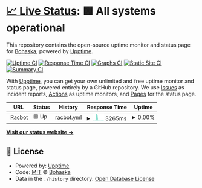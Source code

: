 # [📈 Live Status](https://Bohaska.github.io/racbot-uptime): <!--live status--> **🟩 All systems operational**

This repository contains the open-source uptime monitor and status page for [Bohaska](https://Bohaska.github.io/racbot-uptime), powered by [Upptime](https://github.com/upptime/upptime).

[![Uptime CI](https://github.com/Bohaska/racbot-uptime/workflows/Uptime%20CI/badge.svg)](https://github.com/Bohaska/racbot-uptime/actions?query=workflow%3A%22Uptime+CI%22)
[![Response Time CI](https://github.com/Bohaska/racbot-uptime/workflows/Response%20Time%20CI/badge.svg)](https://github.com/Bohaska/racbot-uptime/actions?query=workflow%3A%22Response+Time+CI%22)
[![Graphs CI](https://github.com/Bohaska/racbot-uptime/workflows/Graphs%20CI/badge.svg)](https://github.com/Bohaska/racbot-uptime/actions?query=workflow%3A%22Graphs+CI%22)
[![Static Site CI](https://github.com/Bohaska/racbot-uptime/workflows/Static%20Site%20CI/badge.svg)](https://github.com/Bohaska/racbot-uptime/actions?query=workflow%3A%22Static+Site+CI%22)
[![Summary CI](https://github.com/Bohaska/racbot-uptime/workflows/Summary%20CI/badge.svg)](https://github.com/Bohaska/racbot-uptime/actions?query=workflow%3A%22Summary+CI%22)

With [Upptime](https://upptime.js.org), you can get your own unlimited and free uptime monitor and status page, powered entirely by a GitHub repository. We use [Issues](https://github.com/Bohaska/racbot-uptime/issues) as incident reports, [Actions](https://github.com/Bohaska/racbot-uptime/actions) as uptime monitors, and [Pages](https://Bohaska.github.io/racbot-uptime) for the status page.

<!--start: status pages-->
<!-- This summary is generated by Upptime (https://github.com/upptime/upptime) -->
<!-- Do not edit this manually, your changes will be overwritten -->
<!-- prettier-ignore -->
| URL | Status | History | Response Time | Uptime |
| --- | ------ | ------- | ------------- | ------ |
| <img alt="" src="https://icons.duckduckgo.com/ip3/racbot.bohaska.repl.co.ico" height="13"> [Racbot](https://racbot.bohaska.repl.co/) | 🟩 Up | [racbot.yml](https://github.com/Bohaska/racbot-uptime/commits/HEAD/history/racbot.yml) | <details><summary><img alt="Response time graph" src="./graphs/racbot/response-time-week.png" height="20"> 3265ms</summary><br><a href="https://Bohaska.github.io/racbot-uptime/history/racbot"><img alt="Response time 2123" src="https://img.shields.io/endpoint?url=https%3A%2F%2Fraw.githubusercontent.com%2FBohaska%2Fracbot-uptime%2FHEAD%2Fapi%2Fracbot%2Fresponse-time.json"></a><br><a href="https://Bohaska.github.io/racbot-uptime/history/racbot"><img alt="24-hour response time 334" src="https://img.shields.io/endpoint?url=https%3A%2F%2Fraw.githubusercontent.com%2FBohaska%2Fracbot-uptime%2FHEAD%2Fapi%2Fracbot%2Fresponse-time-day.json"></a><br><a href="https://Bohaska.github.io/racbot-uptime/history/racbot"><img alt="7-day response time 3265" src="https://img.shields.io/endpoint?url=https%3A%2F%2Fraw.githubusercontent.com%2FBohaska%2Fracbot-uptime%2FHEAD%2Fapi%2Fracbot%2Fresponse-time-week.json"></a><br><a href="https://Bohaska.github.io/racbot-uptime/history/racbot"><img alt="30-day response time 1607" src="https://img.shields.io/endpoint?url=https%3A%2F%2Fraw.githubusercontent.com%2FBohaska%2Fracbot-uptime%2FHEAD%2Fapi%2Fracbot%2Fresponse-time-month.json"></a><br><a href="https://Bohaska.github.io/racbot-uptime/history/racbot"><img alt="1-year response time 2123" src="https://img.shields.io/endpoint?url=https%3A%2F%2Fraw.githubusercontent.com%2FBohaska%2Fracbot-uptime%2FHEAD%2Fapi%2Fracbot%2Fresponse-time-year.json"></a></details> | <details><summary><a href="https://Bohaska.github.io/racbot-uptime/history/racbot">0.00%</a></summary><a href="https://Bohaska.github.io/racbot-uptime/history/racbot"><img alt="All-time uptime 0.00%" src="https://img.shields.io/endpoint?url=https%3A%2F%2Fraw.githubusercontent.com%2FBohaska%2Fracbot-uptime%2FHEAD%2Fapi%2Fracbot%2Fuptime.json"></a><br><a href="https://Bohaska.github.io/racbot-uptime/history/racbot"><img alt="24-hour uptime 0.00%" src="https://img.shields.io/endpoint?url=https%3A%2F%2Fraw.githubusercontent.com%2FBohaska%2Fracbot-uptime%2FHEAD%2Fapi%2Fracbot%2Fuptime-day.json"></a><br><a href="https://Bohaska.github.io/racbot-uptime/history/racbot"><img alt="7-day uptime 0.00%" src="https://img.shields.io/endpoint?url=https%3A%2F%2Fraw.githubusercontent.com%2FBohaska%2Fracbot-uptime%2FHEAD%2Fapi%2Fracbot%2Fuptime-week.json"></a><br><a href="https://Bohaska.github.io/racbot-uptime/history/racbot"><img alt="30-day uptime 0.00%" src="https://img.shields.io/endpoint?url=https%3A%2F%2Fraw.githubusercontent.com%2FBohaska%2Fracbot-uptime%2FHEAD%2Fapi%2Fracbot%2Fuptime-month.json"></a><br><a href="https://Bohaska.github.io/racbot-uptime/history/racbot"><img alt="1-year uptime 0.00%" src="https://img.shields.io/endpoint?url=https%3A%2F%2Fraw.githubusercontent.com%2FBohaska%2Fracbot-uptime%2FHEAD%2Fapi%2Fracbot%2Fuptime-year.json"></a></details>

<!--end: status pages-->

[**Visit our status website →**](https://Bohaska.github.io/racbot-uptime)

## 📄 License

- Powered by: [Upptime](https://github.com/upptime/upptime)
- Code: [MIT](./LICENSE) © [Bohaska](https://Bohaska.github.io/racbot-uptime)
- Data in the `./history` directory: [Open Database License](https://opendatacommons.org/licenses/odbl/1-0/)
